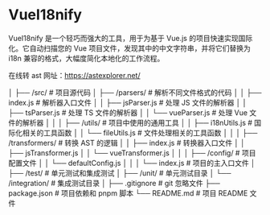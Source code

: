 # VueI18nify

VueI18nify 是一个轻巧而强大的工具，用于为基于 Vue.js 的项目快速实现国际化。它自动扫描您的 Vue 项目文件，发现其中的中文字符串，并将它们替换为 i18n 兼容的格式，大幅度简化本地化的工作流程。

在线转 ast 网址：https://astexplorer.net/

│
├── /src/ # 项目源代码
│ ├── /parsers/ # 解析不同文件格式的代码
│ │ ├── index.js # 解析器入口文件
│ │ ├── jsParser.js # 处理 JS 文件的解析器
│ │ ├── tsParser.js # 处理 TS 文件的解析器
│ │ └── vueParser.js # 处理 Vue 文件的解析器
│ │
│ ├── /utils/ # 项目中使用的通用工具
│ │ ├── i18nUtils.js # 国际化相关的工具函数
│ │ └── fileUtils.js # 文件处理相关的工具函数
│ │
│ ├── /transformers/ # 转换 AST 的逻辑
│ │ ├── index.js # 转换器入口文件
│ │ ├── jsTransformer.js
│ │ └── vueTransformer.js
│ │
│ ├── /config/ # 项目配置文件
│ │ └── defaultConfig.js
│ │
│ └── index.js # 项目的主入口文件
│
├── /test/ # 单元测试和集成测试
│ ├── /unit/ # 单元测试目录
│ └── /integration/ # 集成测试目录
│
├── .gitignore # git 忽略文件
├── package.json # 项目依赖和 pnpm 脚本
└── README.md # 项目 README 文件
